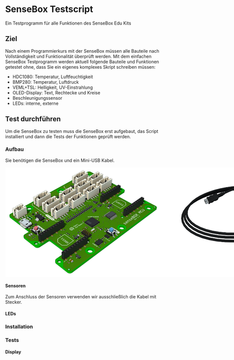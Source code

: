# SenseBox Testscript
Ein Testprogramm für alle Funktionen des SenseBox Edu Kits

## Ziel
Nach einem Programmierkurs mit der SenseBox müssen alle Bauteile nach Vollständigkeit und Funktionalität überprüft werden.
Mit dem einfachen SenseBox Testprogramm werden aktuell folgende Bauteile und Funktionen getestet ohne, dass Sie ein eigenes komplexes Skript schreiben müssen:
- HDC1080: Temperatur, Luftfeuchtigkeit
- BMP280: Temperatur, Luftdruck
- VEML+TSL: Helligkeit, UV-Einstrahlung
- OLED-Display: Text, Rechtecke und Kreise
- Beschleunigungssensor
- LEDs: interne, externe

## Test durchführen
Um die SenseBox zu testen muss die SenseBox erst aufgebaut, das Script installiert und dann die Tests der Funktionen geprüft werden.

### Aufbau
Sie benötigen die SenseBox und ein Mini-USB Kabel.

<div style="display: flex;">
    <img src="./Bilder/sensebox_mcu.png" alt="SenseBox-Board"></img>
    <img src="./Bilder/USB_cable.png" alt="Mini USB-Kabel"> </img>
</div>

#### Sensoren
Zum Anschluss der Sensoren verwenden wir ausschließlich die Kabel mit Stecker.

#### LEDs

### Installation

### Tests

#### Display 
